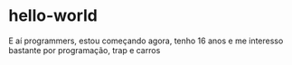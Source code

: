 # hello-world

E aí programmers, estou começando agora, tenho 16 anos e me interesso bastante por programação, trap e carros
